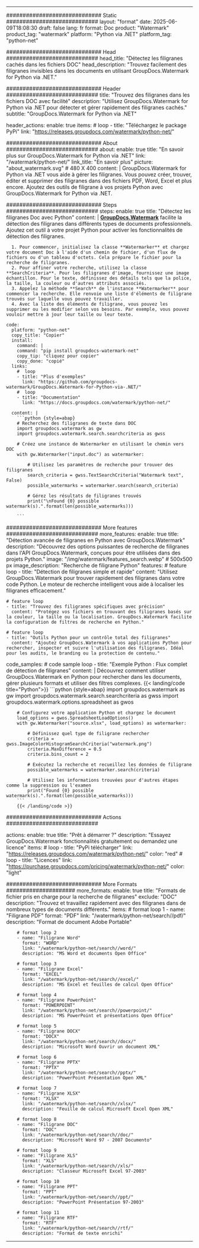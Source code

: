 
---
############################# Static ############################
layout: "format"
date:  2025-06-09T18:08:30
draft: false
lang: fr
format: Doc
product: "Watermark"
product_tag: "watermark"
platform: "Python via .NET"
platform_tag: "python-net"

############################# Head ############################
head_title: "Détectez les filigranes cachés dans les fichiers DOC"
head_description: "Trouvez facilement des filigranes invisibles dans les documents en utilisant GroupDocs.Watermark for Python via .NET."

############################# Header ############################
title: "Trouvez des filigranes dans les fichiers DOC avec facilité" 
description: "Utilisez GroupDocs.Watermark for Python via .NET pour détecter et gérer rapidement des filigranes cachés."
subtitle: "GroupDocs.Watermark for Python via .NET" 

header_actions:
  enable: true
  items:
    #  loop
    - title: "Téléchargez le package PyPi"
      link: "https://releases.groupdocs.com/watermark/python-net/"
      
############################# About ############################
about:
    enable: true
    title: "En savoir plus sur GroupDocs.Watermark for Python via .NET"
    link: "/watermark/python-net/"
    link_title: "En savoir plus"
    picture: "about_watermark.svg" # 480 X 400
    content: |
       GroupDocs.Watermark for Python via .NET vous aide à gérer les filigranes. Vous pouvez créer, trouver, éditer et supprimer des filigranes dans des fichiers PDF, Word, Excel et plus encore. Ajoutez des outils de filigrane à vos projets Python avec GroupDocs.Watermark for Python via .NET.

############################# Steps ############################
steps:
    enable: true
    title: "Détectez les filigranes Doc avec Python"
    content: |
      **[GroupDocs.Watermark](https://products.groupdocs.com/watermark/python-net/)** facilite la détection des filigranes dans différents types de documents professionnels. Ajoutez cet outil à votre projet Python pour activer les fonctionnalités de détection des filigranes.
      
      1. Pour commencer, initialisez la classe **Watermarker** et chargez votre document Doc à l'aide d'un chemin de fichier, d'un flux de fichiers ou d'un tableau d'octets. Cela prépare le fichier pour la recherche de filigranes.
      2. Pour affiner votre recherche, utilisez la classe **SearchCriteria**. Pour les filigranes d'image, fournissez une image échantillon. Pour le texte, définissez des détails tels que la police, la taille, la couleur ou d'autres attributs associés.
      3. Appelez la méthode **Search** de l'instance **Watermarker** pour commencer la recherche. Elle renvoie une liste d'éléments de filigrane trouvés sur laquelle vous pouvez travailler.
      4. Avec la liste des éléments de filigrane, vous pouvez les supprimer ou les modifier selon vos besoins. Par exemple, vous pouvez vouloir mettre à jour leur taille ou leur texte.
   
    code:
      platform: "python-net"
      copy_title: "Copier"
      install:
        command: |
        command: "pip install groupdocs-watermark-net"
        copy_tip: "cliquez pour copier"
        copy_done: "copié"
      links:
        #  loop
        - title: "Plus d'exemples"
          link: "https://github.com/groupdocs-watermark/GroupDocs.Watermark-for-Python-via-.NET/"
        #  loop
        - title: "Documentation"
          link: "https://docs.groupdocs.com/watermark/python-net/"
          
      content: |
        ```python {style=abap}
        # Recherchez des filigranes de texte dans DOC
        import groupdocs.watermark as gw
        import groupdocs.watermark.search.searchcriteria as gwss

        # Créez une instance de Watermarker en utilisant le chemin vers DOC
        with gw.Watermarker("input.doc") as watermarker:

            # Utilisez les paramètres de recherche pour trouver des filigranes
            search_criteria = gwss.TextSearchCriteria("Watermark text", False)
            possible_watermarks = watermarker.search(search_criteria)

            # Gérez les résultats de filigranes trouvés
            print("\nFound {0} possible watermark(s).".format(len(possible_watermarks)))
       
        ```  

############################# More features ############################
more_features:
  enable: true
  title: "Détection avancée de filigranes en Python avec GroupDocs.Watermark"
  description: "Découvrez des options puissantes de recherche de filigranes dans l'API GroupDocs.Watermark, conçues pour être utilisées dans des projets Python."
  image: "/img/watermark/features_search.webp" # 500x500 px
  image_description: "Recherche de filigrane Python"
  features:
    # feature loop
    - title: "Détection de filigranes simple et rapide"
      content: "Utilisez GroupDocs.Watermark pour trouver rapidement des filigranes dans votre code Python. Le moteur de recherche intelligent vous aide à localiser les filigranes efficacement."

    # feature loop
    - title: "Trouvez des filigranes spécifiques avec précision"
      content: "Protégez vos fichiers en trouvant des filigranes basés sur la couleur, la taille ou la localisation. GroupDocs.Watermark facilite la configuration de filtres de recherche en Python."

    # feature loop
    - title: "Outils Python pour un contrôle total des filigranes"
      content: "Ajoutez GroupDocs.Watermark à vos applications Python pour rechercher, inspecter et suivre l'utilisation des filigranes. Idéal pour les audits, le branding ou la protection de contenu."
      
  code_samples:
    # code sample loop
    - title: "Exemple Python : Flux complet de détection de filigranes"
      content: |
        Découvrez comment utiliser GroupDocs.Watermark en Python pour rechercher dans les documents, gérer plusieurs formats et utiliser des filtres complexes.
        {{< landing/code title="Python">}}
        ```python {style=abap}
        import groupdocs.watermark as gw
        import groupdocs.watermark.search.searchcriteria as gwss
        import groupdocs.watermark.options.spreadsheet as gwos

        # Configurez votre application Python et chargez le document
        load_options = gwos.SpreadsheetLoadOptions()
        with gw.Watermarker("source.xlsx", load_options) as watermarker:

            # Définissez quel type de filigrane rechercher
            criteria = gwss.ImageColorHistogramSearchCriteria("watermark.png")
            criteria.MaxDifference = 0.5
            criteria.bins_count = 2

            # Exécutez la recherche et recueillez les données de filigrane
            possible_watermarks = watermarker.search(criteria)

            # Utilisez les informations trouvées pour d'autres étapes comme la suppression ou l'examen
            print("Found {0} possible watermark(s).".format(len(possible_watermarks)))        
        ```
        {{< /landing/code >}}


############################# Actions ############################

actions:
  enable: true
  title: "Prêt à démarrer ?"
  description: "Essayez GroupDocs.Watermark fonctionnalités gratuitement ou demandez une licence"
  items:
    #  loop
    - title: "PyPi télécharger"
      link: "https://releases.groupdocs.com/watermark/python-net/"
      color: "red"
        #  loop
    - title: "Licences"
      link: "https://purchase.groupdocs.com/pricing/watermark/python-net/"
      color: "light"


############################# More Formats #####################
more_formats:
    enable: true
    title: "Formats de fichier pris en charge pour la recherche de filigranes"
    exclude: "DOC"
    description: "Trouvez et travaillez rapidement avec des filigranes dans de nombreux types de documents différents."
    items: 
        # format loop 1
        - name: "Filigrane PDF"
          format: "PDF"
          link: "/watermark/python-net/search//pdf/"
          description: "Format de document Adobe Portable"

        # format loop 2
        - name: "Filigrane Word"
          format: "WORD"
          link: "/watermark/python-net/search//word/"
          description: "MS Word et documents Open Office"
          
        # format loop 3
        - name: "Filigrane Excel"
          format: "EXCEL"
          link: "/watermark/python-net/search//excel/"
          description: "MS Excel et feuilles de calcul Open Office"

        # format loop 4
        - name: "Filigrane PowerPoint"
          format: "POWERPOINT"
          link: "/watermark/python-net/search//powerpoint/"
          description: "MS PowerPoint et présentations Open Office"

        # format loop 5
        - name: "Filigrane DOCX"
          format: "DOCX"
          link: "/watermark/python-net/search//docx/"
          description: "Microsoft Word Ouvrir un document XML"
          
        # format loop 6
        - name: "Filigrane PPTX"
          format: "PPTX"
          link: "/watermark/python-net/search//pptx/"
          description: "PowerPoint Présentation Open XML"
          
        # format loop 7
        - name: "Filigrane XLSX"
          format: "XLSX"
          link: "/watermark/python-net/search//xlsx/"
          description: "Feuille de calcul Microsoft Excel Open XML"

        # format loop 8
        - name: "Filigrane DOC"
          format: "DOC"
          link: "/watermark/python-net/search//doc/"
          description: "Microsoft Word 97 - 2007 Documento"

        # format loop 9
        - name: "Filigrane XLS"
          format: "XLS"
          link: "/watermark/python-net/search//xls/"
          description: "Classeur Microsoft Excel 97-2003"

        # format loop 10
        - name: "Filigrane PPT"
          format: "PPT"
          link: "/watermark/python-net/search//ppt/"
          description: "PowerPoint Présentation 97-2003"

        # format loop 11
        - name: "Filigrane RTF"
          format: "RTF"
          link: "/watermark/python-net/search//rtf/"
          description: "Format de texte enrichi"

---